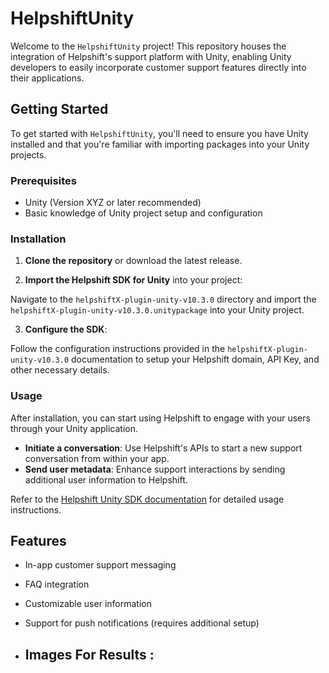 ##
# HelpshiftUnity

Welcome to the `HelpshiftUnity` project! This repository houses the integration of Helpshift's support platform with Unity, enabling Unity developers to easily incorporate customer support features directly into their applications.

## Getting Started

To get started with `HelpshiftUnity`, you'll need to ensure you have Unity installed and that you're familiar with importing packages into your Unity projects.

### Prerequisites

- Unity (Version XYZ or later recommended)
- Basic knowledge of Unity project setup and configuration

### Installation

1. **Clone the repository** or download the latest release.


2. **Import the Helpshift SDK for Unity** into your project:

Navigate to the `helpshiftX-plugin-unity-v10.3.0` directory and import the `helpshiftX-plugin-unity-v10.3.0.unitypackage` into your Unity project.

3. **Configure the SDK**:

Follow the configuration instructions provided in the `helpshiftX-plugin-unity-v10.3.0` documentation to setup your Helpshift domain, API Key, and other necessary details.

### Usage

After installation, you can start using Helpshift to engage with your users through your Unity application.

- **Initiate a conversation**: Use Helpshift's APIs to start a new support conversation from within your app.
- **Send user metadata**: Enhance support interactions by sending additional user information to Helpshift.

Refer to the [Helpshift Unity SDK documentation](https://developers.helpshift.com/unity/) for detailed usage instructions.

## Features

- In-app customer support messaging
- FAQ integration
- Customizable user information
- Support for push notifications (requires additional setup)

- ## Images For Results :
